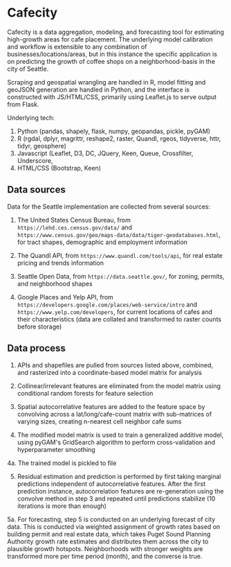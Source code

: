 # Cafecity

Cafecity is a data aggregation, modeling, and forecasting tool for estimating high-growth areas for cafe placement. The underlying model calibration and workflow is extensible to any combination of businesses/locations/areas, but in this instance the specific application is on predicting the growth of coffee shops on a neighborhood-basis in the city of Seattle. 

Scraping and geospatial wrangling are handled in R, model fitting and geoJSON generation are handled in Python, and the interface is constructed with JS/HTML/CSS, primarily using Leaflet.js to serve output from Flask. 

Underlying tech: 
1. Python (pandas, shapely, flask, numpy, geopandas, pickle, pyGAM)
2. R (rgdal, dplyr, magrittr, reshape2, raster, Quandl, rgeos, tidyverse, httr, tidyr, geosphere)
3. Javascript (Leaflet, D3, DC, JQuery, Keen, Queue, Crossfilter, Underscore,
4. HTML/CSS (Bootstrap, Keen)

## Data sources

Data for the Seattle implementation are collected from several sources: 

1. The United States Census Bureau, from `https://lehd.ces.census.gov/data/` and `https://www.census.gov/geo/maps-data/data/tiger-geodatabases.html`, for tract shapes, demographic and employment information

2. The Quandl API, from `https://www.quandl.com/tools/api`, for real estate pricing and trends information

3. Seattle Open Data, from `https://data.seattle.gov/`, for zoning, permits, and neighborhood shapes

4. Google Places and Yelp API, from `https://developers.google.com/places/web-service/intro` and `https://www.yelp.com/developers`, for current locations of cafes and their characteristics (data are collated and transformed to raster counts before storage)

## Data process

1. APIs and shapefiles are pulled from sources listed above, combined, and rasterized into a coordinate-based model matrix for analysis

2. Collinear/irrelevant features are eliminated from the model matrix using conditional random forests for feature selection

3. Spatial autocorrelative features are added to the feature space by convolving across a lat/long/cafe-count matrix with sub-matrices of varying sizes, creating n-nearest cell neighbor cafe sums

4. The modified model matrix is used to train a generalized additive model, using pyGAM's GridSearch algorithm to perform cross-validation and hyperparameter smoothing

4a. The trained model is pickled to file

5. Residual estimation and prediction is performed by first taking marginal predictions independent of autocorrelative features. After the first prediction instance, autocorrelation features are re-generation using the convolve method in step 3 and repeated until predictions stabilize (10 iterations is more than enough)

5a. For forecasting, step 5 is conducted on an underlying forecast of city data. This is conducted via weighted assignment of growth rates based on building permit and real estate data, which takes Puget Sound Planning Authority growth rate estimates and distributes them across the city to plausible growth hotspots. Neighborhoods with stronger weights are transformed more per time period (month), and the converse is true. 


